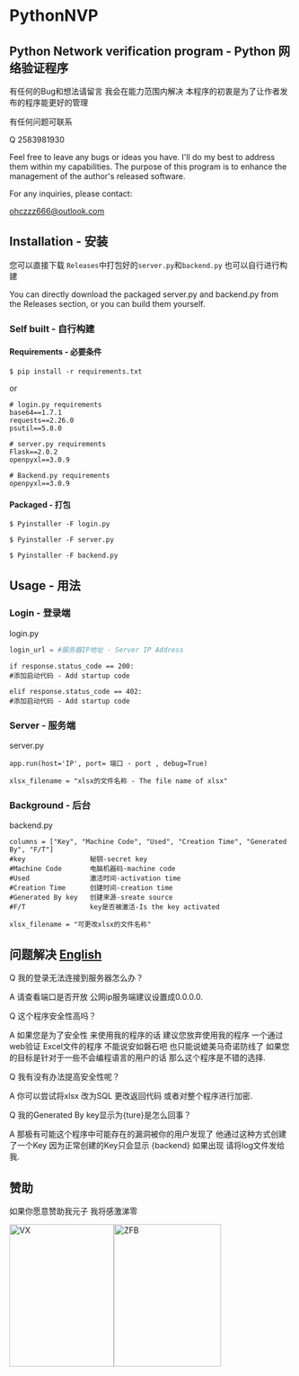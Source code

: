 # PythonNVP

## Python Network verification program - Python 网络验证程序
有任何的Bug和想法请留言 我会在能力范围内解决 本程序的初衷是为了让作者发布的程序能更好的管理 

有任何问题可联系

Q 2583981930

Feel free to leave any bugs or ideas you have. I'll do my best to address them within my capabilities. The purpose of this program is to enhance the management of the author's released software.

For any inquiries, please contact:

ohczzz666@outlook.com

## Installation - 安装

您可以直接下载 `Releases`中打包好的`server.py`和`backend.py` 也可以自行进行构建

You can directly download the packaged server.py and backend.py from the Releases section, or you can build them yourself.

### Self built - 自行构建
#### Requirements - 必要条件

`$ pip install -r requirements.txt`

or

```
# login.py requirements
base64==1.7.1
requests==2.26.0
psutil==5.8.0

# server.py requirements
Flask==2.0.2
openpyxl==3.0.9

# Backend.py requirements
openpyxl==3.0.9
```
#### Packaged - 打包
```
$ Pyinstaller -F login.py

$ Pyinstaller -F server.py

$ Pyinstaller -F backend.py
```
## Usage - 用法

### Login - 登录端

login.py
```python
login_url = #服务器IP地址 - Server IP Address
```
```
if response.status_code == 200:
#添加启动代码 - Add startup code
```
```
elif response.status_code == 402:
#添加启动代码 - Add startup code
```

### Server - 服务端

server.py 
```
app.run(host='IP', port= 端口 - port , debug=True)
```
```
xlsx_filename = "xlsx的文件名称 - The file name of xlsx"
```
### Background - 后台
backend.py 
```
columns = ["Key", "Machine Code", "Used", "Creation Time", "Generated By", "F/T"]
#key                秘钥-secret key
#Machine Code       电脑机器码-machine code
#Used               激活时间-activation time
#Creation Time      创建时间-creation time
#Generated By key   创建来源-sreate source
#F/T                key是否被激活-Is the key activated
```
```
xlsx_filename = "可更改xlsx的文件名称"
```
## 问题解决 [English](QAEnglish.md)

Q 我的登录无法连接到服务器怎么办？

A 请查看端口是否开放 公网ip服务端建议设置成0.0.0.0.

Q 这个程序安全性高吗？

A 如果您是为了安全性 来使用我的程序的话 建议您放弃使用我的程序 一个通过web验证 Excel文件的程序 不能说安如磐石吧 也只能说媲美马奇诺防线了 如果您的目标是针对于一些不会编程语言的用户的话 那么这个程序是不错的选择.

Q 我有没有办法提高安全性呢？

A 你可以尝试将xlsx 改为SQL 更改返回代码 或者对整个程序进行加密.

Q 我的Generated By key显示为{ture}是怎么回事？

A 那极有可能这个程序中可能存在的漏洞被你的用户发现了 他通过这种方式创建了一个Key 因为正常创建的Key只会显示 {backend} 如果出现 请将log文件发给我.

## 赞助

如果你愿意赞助我元子 我将感激涕零

<img src="https://s2.loli.net/2024/02/12/TwYR6UobfWLiy3u.png" alt="VX" width="186.25" height="253.5"><img src="https://s2.loli.net/2024/02/12/6KO3qmCwsIWo4ce.jpg" alt="ZFB" width="190.25" height="253.5">

